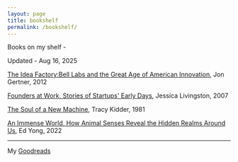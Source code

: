 ```yaml
---
layout: page
title: bookshelf
permalink: /bookshelf/
---
```


Books on my shelf -

Updated - Aug 16, 2025

[The Idea Factory:Bell Labs and the Great Age of American Innovation](https://en.wikipedia.org/wiki/The_Idea_Factory), Jon Gertner, 2012

[Founders at Work, Stories of Startups' Early Days](https://en.wikipedia.org/wiki/Founders_at_Work), Jessica Livingston, 2007

[The Soul of a New Machine](https://en.wikipedia.org/wiki/The_Soul_of_a_New_Machine), Tracy Kidder, 1981

[An Immense World, How Animal Senses Reveal the Hidden Realms Around Us](https://en.wikipedia.org/wiki/An_Immense_World), Ed Yong, 2022

---

My [Goodreads](https://www.goodreads.com/user/show/13944930-akash-kulgod )
